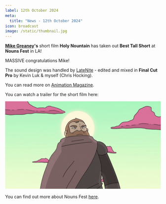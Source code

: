```yaml
---
label: 12th October 2024
meta:
  title: "News - 12th October 2024"
icon: broadcast
image: /static/thumbnail.jpg
---
```


**[Mike Greaney](http://www.mikegreaney.com)'s** short film **Holy Nountain** has taken out **Best Tall Short** at **Nouns Fest** in LA!

MASSIVE congratulations Mike!

The sound design was handled by [LateNite](https://latenitefilms.com) - edited and mixed in **Final Cut Pro** by Kevin Luk & myself (Chris Hocking).

You can read more on [Animation Magazine](https://www.animationmagazine.net/2024/10/nouns-fest-an-animation-festival-that-pays-you-to-be-in-it/).

You can watch a trailer for the short film here:

[![](/static/holy-nountain-youtube.jpg)](https://www.youtube.com/watch?v=_Nj9hwKBQsg)

You can find out more about Nouns Fest [here](https://nounsfest.tv/festival/).